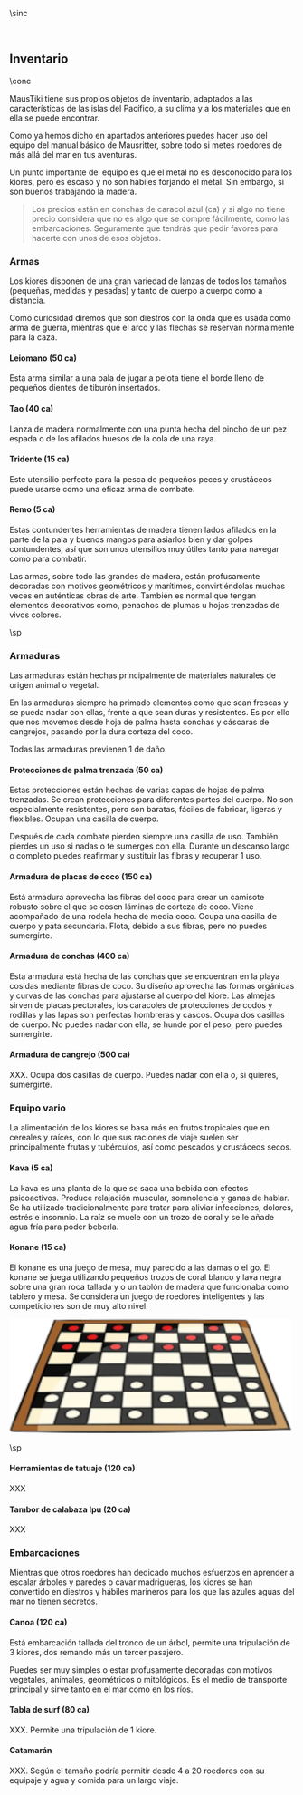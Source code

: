 \sinc

&nbsp;

## Inventario

\conc

MausTiki tiene sus propios objetos de inventario, adaptados a las características de las islas del Pacífico, a su clima y a los materiales que en ella se puede encontrar.

Como ya hemos dicho en apartados anteriores puedes hacer uso del equipo del manual básico de Mausritter, sobre todo si metes roedores de más allá del mar en tus aventuras.

Un punto importante del equipo es que el metal no es desconocido para los kiores, pero es escaso y no son hábiles forjando el metal. Sin embargo, sí son buenos trabajando la madera.

> Los precios están en conchas de caracol azul (ca) y si algo no tiene precio considera que no es algo que se compre fácilmente, como las embarcaciones. Seguramente que tendrás que pedir favores para hacerte con unos de esos objetos.

### Armas

Los kiores disponen de una gran variedad de lanzas de todos los tamaños (pequeñas, medidas y pesadas) y tanto de cuerpo a cuerpo como a distancia.

Como curiosidad diremos que son diestros con la onda que es usada como arma de guerra, mientras que el arco y las flechas se reservan normalmente para la caza.

#### Leiomano (50 ca)

Esta arma similar a una pala de jugar a pelota tiene el borde lleno de pequeños dientes de tiburón insertados.

#### Tao (40 ca)

Lanza de madera normalmente con una punta hecha del pincho de un pez espada o de los afilados huesos de la cola de una raya.

#### Tridente (15 ca)

Este utensilio perfecto para la pesca de pequeños peces y crustáceos puede usarse como una eficaz arma de combate.

#### Remo (5 ca)

Estas contundentes herramientas de madera tienen lados afilados en la parte de la pala y buenos mangos para asiarlos bien y dar golpes contundentes, así que son unos utensilios muy útiles tanto para navegar como para combatir.

Las armas, sobre todo las grandes de madera, están profusamente decoradas con motivos geométricos y marítimos, convirtiéndolas muchas veces en auténticas obras de arte. También es normal que tengan elementos decorativos como, penachos de plumas u hojas trenzadas de vivos colores.

\sp

### Armaduras

Las armaduras están hechas principalmente de materiales naturales de origen animal o vegetal.

En las armaduras siempre ha primado elementos como que sean frescas y se pueda nadar con ellas, frente a que sean duras y resistentes. Es por ello que nos movemos desde hoja de palma hasta conchas y cáscaras de cangrejos, pasando por la dura corteza del coco.

Todas las armaduras previenen 1 de daño.

#### Protecciones de palma trenzada (50 ca)

Estas protecciones están hechas de varias capas de hojas de palma trenzadas. Se crean protecciones para diferentes partes del cuerpo. No son especialmente resistentes, pero son baratas, fáciles de fabricar, ligeras y flexibles. Ocupan una casilla de cuerpo.

Después de cada combate pierden siempre una casilla de uso. También pierdes un uso si nadas o te sumerges con ella. Durante un descanso largo o completo puedes reafirmar y sustituir las fibras y recuperar 1 uso.

#### Armadura de placas de coco (150 ca)

Está armadura aprovecha las fibras del coco para crear un camisote robusto sobre el que se cosen láminas de corteza de coco. Viene acompañado de una rodela hecha de media coco. Ocupa una casilla de cuerpo y pata secundaria. Flota, debido a sus fibras, pero no puedes sumergirte.

#### Armadura de conchas (400 ca)

Esta armadura está hecha de las conchas que se encuentran en la playa cosidas mediante fibras de coco. Su diseño aprovecha las formas orgánicas y curvas de las conchas para ajustarse al cuerpo del kiore. Las almejas sirven de placas pectorales, los caracoles de protecciones de codos y rodillas y las lapas son perfectas hombreras y cascos. Ocupa dos casillas de cuerpo. No puedes nadar con ella, se hunde por el peso, pero puedes sumergirte.

#### Armadura de cangrejo (500 ca)

XXX. Ocupa dos casillas de cuerpo. Puedes nadar con ella o, si quieres, sumergirte.

### Equipo vario

La alimentación de los kiores se basa más en frutos tropicales que en cereales y raíces, con lo que sus raciones de viaje suelen ser principalmente frutas y tubérculos, así como pescados y crustáceos secos.

#### Kava (5 ca)

La kava es una planta de la que se saca una bebida con efectos psicoactivos. Produce relajación muscular, somnolencia y ganas de hablar. Se ha utilizado tradicionalmente para tratar para aliviar infecciones, dolores, estrés e insomnio. La raíz se muele con un trozo de coral y se le añade agua fría para poder beberla.

#### Konane (15 ca)

El konane es una juego de mesa, muy parecido a las damas o el go. El konane se juega utilizando pequeños trozos de coral blanco y lava negra sobre una gran roca tallada y o un tablón de madera que funcionaba como tablero y mesa. Se considera un juego de roedores inteligentes y las competiciones son de muy alto nivel.

[![Board game collection by freepik](./images/konane.png "Board game collection by freepik")](https://www.freepik.com/free-vector/board-game-collection_10115170.htm "Board game collection by freepik")

\sp

#### Herramientas de tatuaje (120 ca)

XXX

#### Tambor de calabaza Ipu (20 ca)

XXX

### Embarcaciones

Mientras que otros roedores han dedicado muchos esfuerzos en aprender a escalar árboles y paredes o cavar madrigueras, los kiores se han convertido en diestros y hábiles marineros para los que las azules aguas del mar no tienen secretos.

#### Canoa (120 ca)

Está embarcación tallada del tronco de un árbol, permite una tripulación de 3 kiores, dos remando más un tercer pasajero. 

Puedes ser muy simples o estar profusamente decoradas con motivos vegetales, animales, geométricos o mitológicos. Es el medio de transporte principal y sirve tanto en el mar como en los ríos.

#### Tabla de surf (80 ca)

XXX. Permite una tripulación de 1 kiore.

#### Catamarán

XXX. Según el tamaño podría permitir desde 4 a 20 roedores con su equipaje y agua y comida para un largo viaje.

